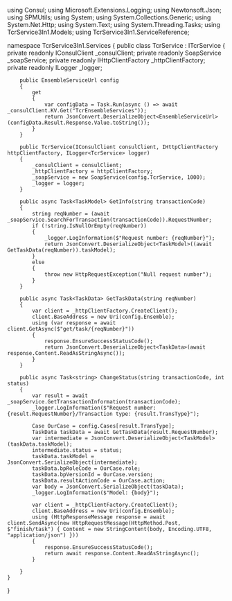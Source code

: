 using Consul;
using Microsoft.Extensions.Logging;
using Newtonsoft.Json;
using SPMUtils;
using System;
using System.Collections.Generic;
using System.Net.Http;
using System.Text;
using System.Threading.Tasks;
using TcrService3In1.Models;
using TcrService3In1.ServiceReference;

namespace TcrService3In1.Services
{
    public class TcrService : ITcrService
    {
        private readonly IConsulClient _consulClient;
        private readonly SoapService _soapService;
        private readonly IHttpClientFactory _httpClientFactory;
        private readonly ILogger<TcrService> _logger;

        public EnsembleServiceUrl config
        {
            get
            {
                var configData = Task.Run(async () => await _consulClient.KV.Get("TcrEnsembleServices"));
                return JsonConvert.DeserializeObject<EnsembleServiceUrl>(configData.Result.Response.Value.toString());
            }
        }

        public TcrService(IConsulClient consulClient, IHttpClientFactory httpClientFactory, ILogger<TcrService> logger)
        {
            _consulClient = consulClient;
            _httpClientFactory = httpClientFactory;
            _soapService = new SoapService(config.TcrService, 1000);
            _logger = logger;
        }

        public async Task<TaskModel> GetInfo(string transactionCode)
        {
            string reqNumber = (await _soapService.SearchForTransaction(transactionCode)).RequestNumber;
            if (!string.IsNullOrEmpty(reqNumber))
            {
                _logger.LogInformation($"Request number: {reqNumber}");
                return JsonConvert.DeserializeObject<TaskModel>((await GetTaskData(reqNumber)).taskModel);
            }
            else
            {
                throw new HttpRequestException("Null request number");
            }
        }

        public async Task<TaskData> GetTaskData(string reqNumber)
        {
            var client = _httpClientFactory.CreateClient();
            client.BaseAddress = new Uri(config.Ensemble);
            using (var response = await client.GetAsync($"get/task/{reqNumber}"))
            {
                response.EnsureSuccessStatusCode();
                return JsonConvert.DeserializeObject<TaskData>(await response.Content.ReadAsStringAsync());
            }
        }

        public async Task<string> ChangeStatus(string transactionCode, int status)
        {
            var result = await _soapService.GetTransactionInformation(transactionCode);
            _logger.LogInformation($"Request number: {result.RequestNumber}/Transaction type: {result.TransType}");

            Case OurCase = config.Cases[result.TransType];
            TaskData taskData = await GetTaskData(result.RequestNumber);
            var intermediate = JsonConvert.DeserializeObject<TaskModel>(taskData.taskModel);
            intermediate.status = status;
            taskData.taskModel = JsonConvert.SerializeObject(intermediate);
            taskData.bpRoleCode = OurCase.role;
            taskData.bpVersionId = OurCase.version;
            taskData.resultActionCode = OurCase.action;
            var body = JsonConvert.SerializeObject(taskData);
            _logger.LogInformation($"Model: {body}");

            var client = _httpClientFactory.CreateClient();
            client.BaseAddress = new Uri(config.Ensemble);
            using (HttpResponseMessage response = await client.SendAsync(new HttpRequestMessage(HttpMethod.Post, $"finish/task") { Content = new StringContent(body, Encoding.UTF8, "application/json") }))
            {
                response.EnsureSuccessStatusCode();
                return await response.Content.ReadAsStringAsync();
            }

        }
    }
}
